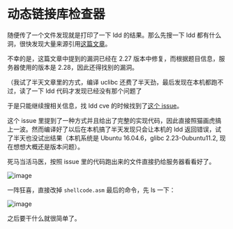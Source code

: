 # 动态链接库检查器

随便传了一个文件发现就是打印了一下 ldd 的结果。那么先搜一下 ldd 都有什么洞，很快发现大量来源引用[这篇文章](https://catonmat.net/ldd-arbitrary-code-execution)。

不幸的是，这篇文章中提到的漏洞已经在 2.27 版本中修复，而根据题目信息，服务器使用的版本是 2.28，因此还得找别的漏洞。

（我试了半天文章里的方式，编译 uclibc 还费了半天劲，最后发现在本机都跑不过，读了一下 ldd 代码才发现已经没有那个问题了

于是只能继续搜相关信息，找 ldd cve 的时候找到了[这个 issue](https://sourceware.org/bugzilla/show_bug.cgi?id=22851)。

这个 issue 里提到了一种方式并且给出了完整的实现代码，因此直接照猫画虎搞上一波。然而编译好了以后在本机搞了半天发现只会让本机的 ldd 返回错误，试了半天也没试出结果（本机系统是 Ubuntu 16.04.6，glibc 2.23-0ubuntu11.2, 现在想想大概还是版本问题）。

死马当活马医，按照 issue 里的代码跑出来的文件直接扔给服务器看看好了。

![image](https://user-images.githubusercontent.com/861659/98482689-5db30300-2246-11eb-86e4-89267d8140f5.png)

一阵狂喜，直接改掉 `shellcode.asm` 最后的命令，先 ls 一下：

![image](https://user-images.githubusercontent.com/861659/98482707-863afd00-2246-11eb-9452-64fe7f7cd05a.png)

之后要干什么就很简单了。